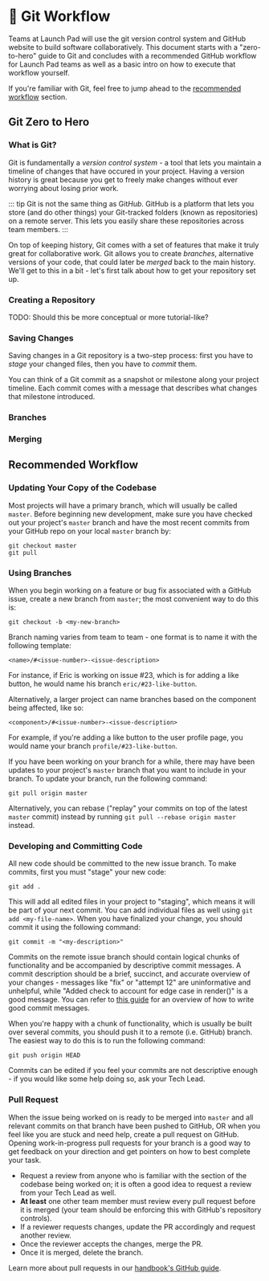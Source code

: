 # 🛶 Git Workflow

Teams at Launch Pad will use the git version control system and GitHub website
to build software collaboratively. This document starts with a "zero-to-hero"
guide to Git and concludes with a recommended GitHub workflow for Launch Pad
teams as well as a basic intro on how to execute that workflow yourself.

If you're familiar with Git, feel free to jump ahead to the [recommended workflow](#recommended-workflow) section.

## Git Zero to Hero

### What is Git?

Git is fundamentally a *version control system* - a tool that lets you maintain
a timeline of changes that have occured in your project. Having a version
history is great because you get to freely make changes without ever worrying
about losing prior work.

::: tip
Git is not the same thing as Git*Hub*. GitHub is a platform that lets you store
(and do other things) your Git-tracked folders (known as repositories) on a
remote server. This lets you easily share these repositories across team
members.
:::

On top of keeping history, Git comes with a set of features that make it truly
great for collaborative work. Git allows you to create *branches*, alternative
versions of your code, that could later be *merged* back to the main history.
We'll get to this in a bit - let's first talk about how to get your repository
set up.

### Creating a Repository

TODO: Should this be more conceptual or more tutorial-like?

### Saving Changes

Saving changes in a Git repository is a two-step process: first you have to
*stage* your changed files, then you have to *commit* them.

You can think of a Git commit as a snapshot or milestone along your project
timeline. Each commit comes with a message that describes what changes that
milestone introduced.

### Branches

### Merging

## Recommended Workflow

### Updating Your Copy of the Codebase

Most projects will have a primary branch, which will usually be called `master`.
Before beginning new development, make sure you have checked out your project's
`master` branch and have the most recent commits from your GitHub repo on your
local `master` branch by:

```
git checkout master
git pull
```

### Using Branches

When you begin working on a feature or bug fix associated with a GitHub issue,
create a new branch from `master`; the most convenient way to do this is:

```
git checkout -b <my-new-branch>
```

Branch naming varies from team to team - one format is to name it with the
following template:

```
<name>/#<issue-number>-<issue-description>
```

For instance, if Eric is working on issue #23, which is for adding a like
button, he would name his branch `eric/#23-like-button`.

Alternatively, a larger project can name branches based on the component being
affected, like so:

```
<component>/#<issue-number>-<issue-description>
```

For example, if you're adding a like button to the user profile page, you would
name your branch `profile/#23-like-button`.

If you have been working on your branch for a while, there may have been updates
to your project's `master` branch that you want to include in your branch. To
update your branch, run the following command:

```
git pull origin master
```

Alternatively, you can rebase ("replay" your commits on top of the latest
`master` commit) instead by running `git pull --rebase origin master` instead.

### Developing and Committing Code

All new code should be committed to the new issue branch. To make commits, first
you must "stage" your new code:

```
git add .
```

This will add all edited files in your project to "staging", which means it will
be part of your next commit. You can add individual files as well using
`git add <my-file-name>`. When you have finalized your change, you should commit
it using the following command:

```
git commit -m "<my-description>"
```

Commits on the remote issue branch should contain logical chunks of functionality
and be accompanied by descriptive commit messages. A commit description should
be a brief, succinct, and accurate overview of your changes - messages like
"fix" or "attempt 12" are uninformative and unhelpful, while "Added check to
account for edge case in render()" is a good message. You can refer to
[this guide](https://chris.beams.io/posts/git-commit/#seven-rules) for an
overview of how to write good commit messages.

When you're happy with a chunk of functionality, which is usually be built
over several commits, you should push it to a remote (i.e. GitHub) branch. The
easiest way to do this is to run the following command:

```
git push origin HEAD
```

Commits can be edited if you feel your commits are not descriptive enough - if
you would like some help doing so, ask your Tech Lead.

### Pull Request

When the issue being worked on is ready to be merged into `master` and all
relevant commits on that branch have been pushed to GitHub, OR when you feel
like you are stuck and need help, create a pull request on GitHub. Opening
work-in-progress pull requests for your branch is a good way to get feedback on
your direction and get pointers on how to best complete your task.

* Request a review from anyone who is familiar with the section of the codebase
  being worked on; it is often a good idea to request a review from your Tech Lead
  as well.
* **At least** one other team member must review every pull request before it is
  merged (your team should be enforcing this with GitHub's repository controls).
* If a reviewer requests changes, update the PR accordingly and request another
  review.
* Once the reviewer accepts the changes, merge the PR.
* Once it is merged, delete the branch.

Learn more about pull requests in our [handbook's GitHub guide](../handbook/tools/github.md).
